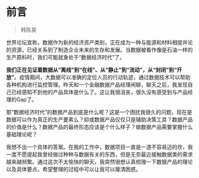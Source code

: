 # 前言
> 韩陈昊

世界论坛宣称，数据作为新的经济资产类别，正在成为一种与能源和材料相提并论的资源，已经关系到了制造企业未来的生存和发展。当数据被看作像是石油一样的生产原料时，我们可能就身处于“数据经济时代”了。

**我们正在见证着数据从“离线”到“在线”、从“静止”到“流动”，从“封闭”到“开放”**。疫情期间，大数据可以准确的定位人员的行动轨迹，通过数据技术可以帮助各种机构进行监控管理。昨天和一个金融数据产品经理闲聊，聊天之后，我发现自己已经感知不到他的产品具体是什么了。这让我很沮丧，很久没有感受到与产品经理的Gap了。

那“数据经济时代”的数据产品到底是什么呢？这是一个困扰我很久的问题，现在是数据可以作为真正的生产要素么？抑或数据产品仅仅只是辅助决策工具？数据产品的价值是什么？数据产品的最终形态应该是个什么样子？做数据产品需要掌握什么基础理论呢？

我想不出一个具体的答案。在我的工作中，数据项目一直是一道不容易迈的坎，我一度不愿提起我曾经做过种种与数据有关的东西，但是无奈最近接触数据类的需求越来越频繁。通过这次不太愉快的聊天，我突然很想认真梳理一下数据产品的理论以及具体要点，希望整理的过程中可以让我可以厘清困惑。

